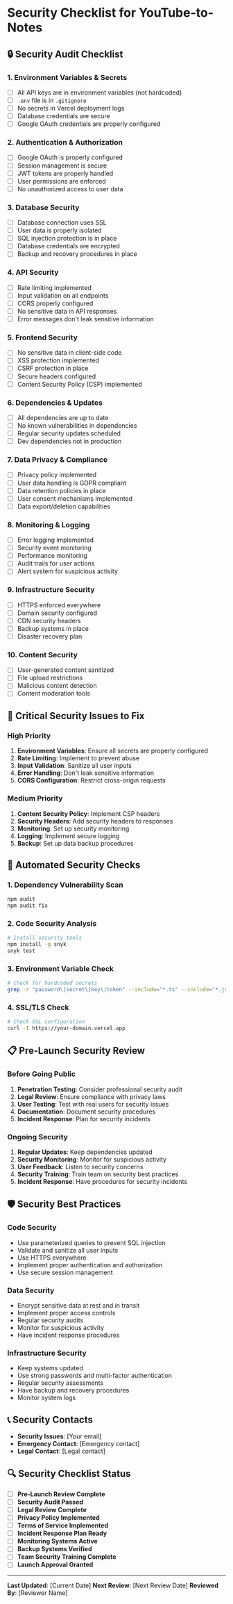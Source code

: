 # Security Checklist for YouTube-to-Notes

## 🔒 Security Audit Checklist

### 1. Environment Variables & Secrets
- [ ] All API keys are in environment variables (not hardcoded)
- [ ] `.env` file is in `.gitignore`
- [ ] No secrets in Vercel deployment logs
- [ ] Database credentials are secure
- [ ] Google OAuth credentials are properly configured

### 2. Authentication & Authorization
- [ ] Google OAuth is properly configured
- [ ] Session management is secure
- [ ] JWT tokens are properly handled
- [ ] User permissions are enforced
- [ ] No unauthorized access to user data

### 3. Database Security
- [ ] Database connection uses SSL
- [ ] User data is properly isolated
- [ ] SQL injection protection is in place
- [ ] Database credentials are encrypted
- [ ] Backup and recovery procedures in place

### 4. API Security
- [ ] Rate limiting implemented
- [ ] Input validation on all endpoints
- [ ] CORS properly configured
- [ ] No sensitive data in API responses
- [ ] Error messages don't leak sensitive information

### 5. Frontend Security
- [ ] No sensitive data in client-side code
- [ ] XSS protection implemented
- [ ] CSRF protection in place
- [ ] Secure headers configured
- [ ] Content Security Policy (CSP) implemented

### 6. Dependencies & Updates
- [ ] All dependencies are up to date
- [ ] No known vulnerabilities in dependencies
- [ ] Regular security updates scheduled
- [ ] Dev dependencies not in production

### 7. Data Privacy & Compliance
- [ ] Privacy policy implemented
- [ ] User data handling is GDPR compliant
- [ ] Data retention policies in place
- [ ] User consent mechanisms implemented
- [ ] Data export/deletion capabilities

### 8. Monitoring & Logging
- [ ] Error logging implemented
- [ ] Security event monitoring
- [ ] Performance monitoring
- [ ] Audit trails for user actions
- [ ] Alert system for suspicious activity

### 9. Infrastructure Security
- [ ] HTTPS enforced everywhere
- [ ] Domain security configured
- [ ] CDN security headers
- [ ] Backup systems in place
- [ ] Disaster recovery plan

### 10. Content Security
- [ ] User-generated content sanitized
- [ ] File upload restrictions
- [ ] Malicious content detection
- [ ] Content moderation tools

## 🚨 Critical Security Issues to Fix

### High Priority
1. **Environment Variables**: Ensure all secrets are properly configured
2. **Rate Limiting**: Implement to prevent abuse
3. **Input Validation**: Sanitize all user inputs
4. **Error Handling**: Don't leak sensitive information
5. **CORS Configuration**: Restrict cross-origin requests

### Medium Priority
1. **Content Security Policy**: Implement CSP headers
2. **Security Headers**: Add security headers to responses
3. **Monitoring**: Set up security monitoring
4. **Logging**: Implement secure logging
5. **Backup**: Set up data backup procedures

## 🔧 Automated Security Checks

### 1. Dependency Vulnerability Scan
```bash
npm audit
npm audit fix
```

### 2. Code Security Analysis
```bash
# Install security tools
npm install -g snyk
snyk test
```

### 3. Environment Variable Check
```bash
# Check for hardcoded secrets
grep -r "password\|secret\|key\|token" --include="*.ts" --include="*.js" --include="*.tsx" --include="*.jsx" . | grep -v "node_modules" | grep -v ".git"
```

### 4. SSL/TLS Check
```bash
# Check SSL configuration
curl -I https://your-domain.vercel.app
```

## 📋 Pre-Launch Security Review

### Before Going Public
1. **Penetration Testing**: Consider professional security audit
2. **Legal Review**: Ensure compliance with privacy laws
3. **User Testing**: Test with real users for security issues
4. **Documentation**: Document security procedures
5. **Incident Response**: Plan for security incidents

### Ongoing Security
1. **Regular Updates**: Keep dependencies updated
2. **Security Monitoring**: Monitor for suspicious activity
3. **User Feedback**: Listen to security concerns
4. **Security Training**: Train team on security best practices
5. **Incident Response**: Have procedures for security incidents

## 🛡️ Security Best Practices

### Code Security
- Use parameterized queries to prevent SQL injection
- Validate and sanitize all user inputs
- Use HTTPS everywhere
- Implement proper authentication and authorization
- Use secure session management

### Data Security
- Encrypt sensitive data at rest and in transit
- Implement proper access controls
- Regular security audits
- Monitor for suspicious activity
- Have incident response procedures

### Infrastructure Security
- Keep systems updated
- Use strong passwords and multi-factor authentication
- Regular security assessments
- Have backup and recovery procedures
- Monitor system logs

## 📞 Security Contacts

- **Security Issues**: [Your email]
- **Emergency Contact**: [Emergency contact]
- **Legal Contact**: [Legal contact]

## 🔍 Security Checklist Status

- [ ] **Pre-Launch Review Complete**
- [ ] **Security Audit Passed**
- [ ] **Legal Review Complete**
- [ ] **Privacy Policy Implemented**
- [ ] **Terms of Service Implemented**
- [ ] **Incident Response Plan Ready**
- [ ] **Monitoring Systems Active**
- [ ] **Backup Systems Verified**
- [ ] **Team Security Training Complete**
- [ ] **Launch Approval Granted**

---

**Last Updated**: [Current Date]
**Next Review**: [Next Review Date]
**Reviewed By**: [Reviewer Name]
